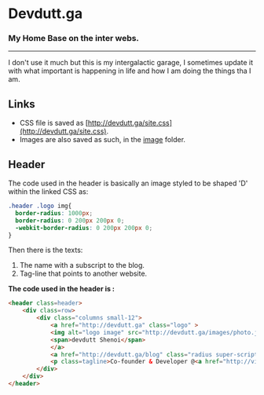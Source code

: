 # Devdutt.ga
### My Home Base on the inter webs.
_____
I don't use it much but this is my intergalactic garage, I sometimes update it with what important is happening in life and how I am doing the things tha I am.


## Links
* CSS file is saved as  [http://devdutt.ga/site.css](http://devdutt.ga/site.css).
* Images are also saved as such, in the [image](http://devdutt.ga/imgaes) folder.

## Header
The code used in the header is basically an image styled to be shaped 'D' within the linked CSS as:

```css
.header .logo img{
  border-radius: 1000px;
  border-radius: 0 200px 200px 0;
  -webkit-border-radius: 0 200px 200px 0;
}
```
Then there is the texts:
1. The name with a subscript to the blog.
2. Tag-line that points to another website.

**The code used in the header is :**

```html
<header class=header>
    <div class=row>
        <div class="columns small-12">
            <a href="http://devdutt.ga" class="logo" >
            <img alt="logo image" src="http://devdutt.ga/images/photo.jpg"> 
            <span>devdutt Shenoi</span> 
            </a>
            <a href="http://devdutt.ga/blog" class="radius super-script"> Blog </a>
            <p class=tagline>Co-founder & Developer @<a href="http://vimag.vv.si"> V!</a>
        </div>
    </div>
</header>
```
